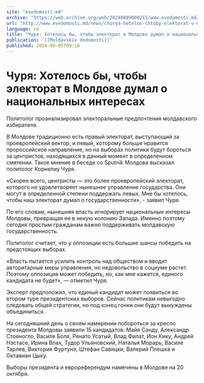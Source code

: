 ```yaml
---
site: "evedomosti.md"
archive: "https://web.archive.org/web/20240809000215/www.evedomosti.md/news/churya-hotelos-chtoby-elektorat-v-moldove-dumal-o-nacionalny"
url: "http://www.evedomosti.md/news/churya-hotelos-chtoby-elektorat-v-moldove-dumal-o-nacionalny"
language: ru
title: "Чуря: Хотелось бы, чтобы электорат в Молдове думал о национальных интересах"
publication: '[[Moldavskie Vedomosti]]'
published: 2024-08-05T09:10
---
```


# Чуря: Хотелось бы, чтобы электорат в Молдове думал о национальных интересах

Политолог проанализировал электоральные предпочтения молдавского избирателя.

В Молдове традиционно есть правый электорат, выступающий за проевропейский вектор, и левый, которому больше нравится пророссийское направление, но на выборах политики будут бороться за центристов, находящихся в данный момент в определенном смятении. Такое мнение в беседе со Sputnik Молдова высказал политолог Корнелиу Чуря.

«Скорее всего, центристы — это более проевропейский электорат, которого не удовлетворяет нынешнее управление государства. Они могут в определенной степени поддержать левых. Мне бы хотелось, чтобы наш электорат думал о государственности», - заявил Чуря.

По его словам, нынешняя власть игнорирует национальные интересы Молдовы, превращая ее в некую колонию Запада. Именно поэтому сегодня простым гражданам важно поддерживать молдавскую государственность.

Политолог считает, что у оппозиции есть большие шансы победить на предстоящих выборах.

«Власть пытается усилить контроль над обществом и вводит авторитарные меры управления, но недовольство в социуме растет. Поэтому оппозиция может победить, но, как мне кажется, единого кандидата не будет», — отметил Чуря.

Эксперт предположил, что единый кандидат может появиться во втором туре президентских выборов. Сейчас политикам невыгодно следовать общей стратегии, но под конец гонки они будут вынуждены объединиться.

На сегодняшний день о своем намерении побороться за кресло президента Молдовы заявили 15 кандидатов: Майя Санду, Александр Стояногло, Василе Боля, Ренато Усатый, Влад Филат, Ион Кику, Андрей Нэстасе, Ирина Влах, Тудор Ульяновский, Наталья Морарь, Василе Тарлев, Виктория Фуртунэ, Штефан Савицки, Валерий Плешка и Октавиан Цыку.

Выборы президента и еврореферендум намечены в Молдове на 20 октября.